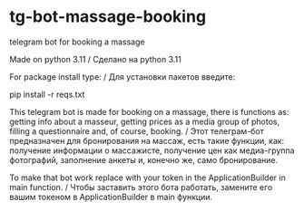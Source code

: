 # tg-bot-massage-booking
telegram bot for booking a massage

Made on python 3.11 / Сделано на python 3.11

For package install type: / Для установки пакетов введите:

pip install -r reqs.txt

This telegram bot is made for booking on a massage, there is functions as: getting info about a masseur, getting prices as a media group of photos, filling a questionnaire and, of course, booking.
/
Этот телеграм-бот предназначен для бронирования на массаж, есть такие функции, как: получение информации о массажисте, получение цен как медиа-группа фотографий, заполнение анкеты и, конечно же, само бронирование.

To make that bot work replace with your token in the ApplicationBuilder in main function.
/
Чтобы заставить этого бота работать, замените его вашим токеном в ApplicationBuilder в main функции.
